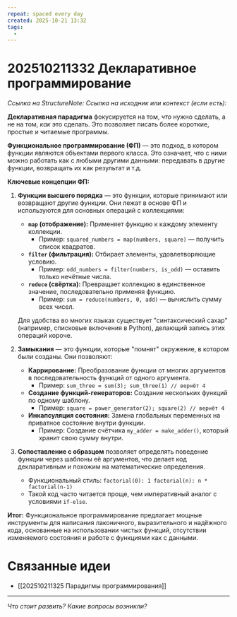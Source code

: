 ```yaml
---
repeat: spaced every day
created: 2025-10-21 13:32
tags:
  - 
---
```

# 202510211332 Декларативное программирование

*Ссылка на StructureNote:*
*Ссылка на исходник или контекст (если есть):*

**Декларативная парадигма** фокусируется на том, _что_ нужно сделать, а не на том, _как_ это сделать. Это позволяет писать более короткие, простые и читаемые программы.

**Функциональное программирование (ФП)** — это подход, в котором функции являются объектами первого класса. Это означает, что с ними можно работать как с любыми другими данными: передавать в другие функции, возвращать их как результат и т.д.

**Ключевые концепции ФП:**

1. **Функции высшего порядка** — это функции, которые принимают или возвращают другие функции. Они лежат в основе ФП и используются для основных операций с коллекциями:
    
    - **`map` (отображение):** Применяет функцию к каждому элементу коллекции.
        - Пример: `squared_numbers = map(numbers, square)` — получить список квадратов.
    - **`filter` (фильтрация):** Отбирает элементы, удовлетворяющие условию.
        - Пример: `odd_numbers = filter(numbers, is_odd)` — оставить только нечётные числа.
    - **`reduce` (свёртка):** Превращает коллекцию в единственное значение, последовательно применяя функцию.
        - Пример: `sum = reduce(numbers, 0, add)` — вычислить сумму всех чисел.

    Для удобства во многих языках существует "синтаксический сахар" (например, списковые включения в Python), делающий запись этих операций короче.

2. **Замыкания** — это функции, которые "помнят" окружение, в котором были созданы. Они позволяют:
    
    - **Каррирование:** Преобразование функции от многих аргументов в последовательность функций от одного аргумента.
        - Пример: `sum_three = sum(3); sum_three(1) // вернёт 4`
    - **Создание функций-генераторов:** Создание нескольких функций по одному шаблону.
        - Пример: `square = power_generator(2); square(2) // вернёт 4`
    - **Инкапсуляция состояния:** Замена глобальных переменных на приватное состояние внутри функции.
        - Пример: Создание счётчика `my_adder = make_adder()`, который хранит свою сумму внутри.
            
3. **Сопоставление с образцом** позволяет определять поведение функции через шаблоны её аргументов, что делает код декларативным и похожим на математические определения.
    
    - Функциональный стиль: `factorial(0): 1 factorial(n): n * factorial(n-1)`
    - Такой код часто читается проще, чем императивный аналог с условиями `if-else`.

**Итог:** Функциональное программирование предлагает мощные инструменты для написания лаконичного, выразительного и надёжного кода, основанные на использовании чистых функций, отсутствии изменяемого состояния и работе с функциями как с данными.

# Связанные идеи

- [[202510211325 Парадигмы программирования]]

---

*Что стоит развить? Какие вопросы возникли?*
